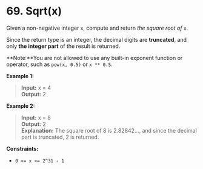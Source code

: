 # 69. Sqrt(x)

Given a non-negative integer `x`, compute and return _the square root of_ `x`.

Since the return type is an integer, the decimal digits are **truncated**, 
and only **the integer part** of the result is returned.

**Note:**You are not allowed to use any built-in exponent function or operator, 
such as `pow(x, 0.5)` or `x ** 0.5`.

**Example 1:**  
> **Input:** x = 4  
> **Output:** 2

**Example 2:**  
> **Input:** x = 8  
> **Output:** 2  
> **Explanation:** The square root of 8 is 2.82842..., 
and since the decimal part is truncated, 2 is returned.

**Constraints:**

* `0 <= x <= 2^31 - 1`